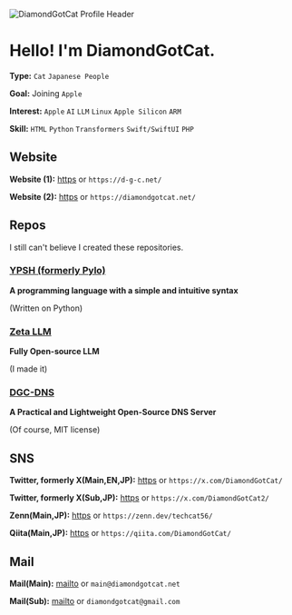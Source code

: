 
![DiamondGotCat Profile Header](https://github.com/user-attachments/assets/c43a9b25-d885-497f-8d9f-c754108ebf61)

# Hello! I'm DiamondGotCat.

**Type:** `Cat` `Japanese People`

**Goal:** Joining `Apple`

**Interest:** `Apple` `AI` `LLM` `Linux` `Apple Silicon` `ARM`

**Skill:** `HTML` `Python` `Transformers` `Swift/SwiftUI` `PHP`

## Website
**Website (1):** [https](https://d-g-c.net/) or `https://d-g-c.net/`

**Website (2):** [https](https://diamondgotcat.net/) or `https://diamondgotcat.net/`

## Repos
I still can't believe I created these repositories.

### [YPSH (formerly Pylo)](https://github.com/DiamondGotCat/YPSH/)
**A programming language with a simple and intuitive syntax**

(Written on Python)

### [Zeta LLM](https://github.com/Zeta-DGC/Zeta-LLM/)
**Fully Open-source LLM**

(I made it)

### [DGC-DNS](https://github.com/DiamondGotCat/DGC-DNS/)
**A Practical and Lightweight Open-Source DNS Server**

(Of course, MIT license)

## SNS
**Twitter, formerly X(Main,EN,JP):** [https](https://x.com/DiamondGotCat/) or `https://x.com/DiamondGotCat/`

**Twitter, formerly X(Sub,JP):** [https](https://x.com/DiamondGotCat2/) or `https://x.com/DiamondGotCat2/`

**Zenn(Main,JP):** [https](https://zenn.dev/techcat56/) or `https://zenn.dev/techcat56/`

**Qiita(Main,JP):** [https](https://qiita.com/DiamondGotCat/) or `https://qiita.com/DiamondGotCat/`

## Mail
**Mail(Main):** [mailto](mailto:main@diamondgotcat.net) or `main@diamondgotcat.net`

**Mail(Sub):** [mailto](mailto:diamondgotcat@gmail.com) or `diamondgotcat@gmail.com`
